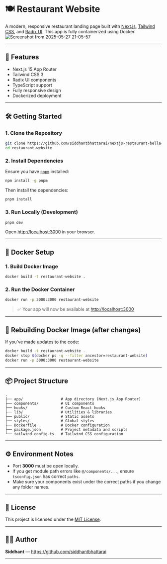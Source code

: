 # 🍽️ Restaurant Website

A modern, responsive restaurant landing page built with [Next.js](https://nextjs.org/), [Tailwind CSS](https://tailwindcss.com/), and [Radix UI](https://www.radix-ui.com/). This app is fully containerized using Docker.
![Screenshot from 2025-05-27 21-05-57](https://github.com/user-attachments/assets/6570dbb6-b654-46fc-9666-0670a206f868)

---

## 🚀 Features

- Next.js 15 App Router
- Tailwind CSS 3
- Radix UI components
- TypeScript support
- Fully responsive design
- Dockerized deployment

---

## 🛠️ Getting Started

### 1. Clone the Repository

```bash
git clone https://github.com/siddhantbhattarai/nextjs-restaurant-bella-vista.git
cd restaurant-website
````

### 2. Install Dependencies

Ensure you have [`pnpm`](https://pnpm.io/) installed:

```bash
npm install -g pnpm
```

Then install the dependencies:

```bash
pnpm install
```

### 3. Run Locally (Development)

```bash
pnpm dev
```

Open [http://localhost:3000](http://localhost:3000) in your browser.

---

## 🐳 Docker Setup

### 1. Build Docker Image

```bash
docker build -t restaurant-website .
```

### 2. Run the Docker Container

```bash
docker run -p 3000:3000 restaurant-website
```

> ✅ Your app will now be available at [http://localhost:3000](http://localhost:3000)

---

## 🧼 Rebuilding Docker Image (after changes)

If you've made updates to the code:

```bash
docker build -t restaurant-website .
docker stop $(docker ps -q --filter ancestor=restaurant-website)
docker run -p 3000:3000 restaurant-website
```

---

## 📦 Project Structure

```
.
├── app/                 # App directory (Next.js App Router)
├── components/          # UI components
├── hooks/               # Custom React hooks
├── lib/                 # Utilities & libraries
├── public/              # Static assets
├── styles/              # Global styles
├── Dockerfile           # Docker configuration
├── package.json         # Project metadata and scripts
└── tailwind.config.ts   # Tailwind CSS configuration
```

---

## ⚙️ Environment Notes

* Port **3000** must be open locally.
* If you get module path errors like `@/components/...`, ensure `tsconfig.json` has correct `paths`.
* Make sure your components exist under the correct paths if you change any folder names.

---

## 📄 License

This project is licensed under the [MIT License](LICENSE).

---

## 🙋‍♂️ Author

**Siddhant** — https://github.com/siddhantbhattarai

---
